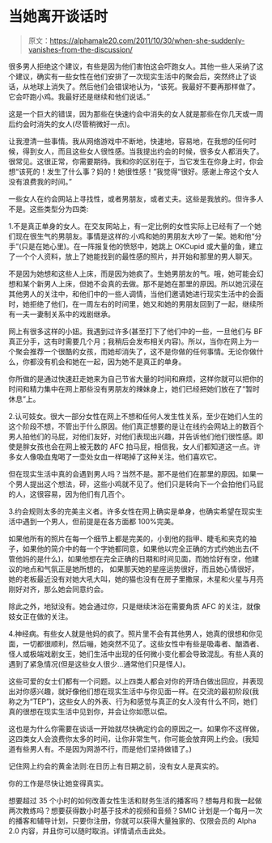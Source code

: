 # 当她离开谈话时

> 原文：<https://alphamale20.com/2011/10/30/when-she-suddenly-vanishes-from-the-discussion/>

很多男人拒绝这个建议，有些是因为他们害怕这会吓跑女人。其他一些人采纳了这个建议，确实有一些女性在他们安排了一次现实生活中的聚会后，突然终止了谈话，从地球上消失了。然后他们会错误地认为，“该死。我最好不要再那样做了。它会吓跑小鸡。我最好还是继续和他们说话。”

这是一个巨大的错误，因为那些在快速约会中消失的女人就是那些在你几天或一周后约会时消失的女人(尽管稍微好一点)。

让我澄清一些事情。我从网络游戏中不断地，快速地，容易地，在我想的任何时候，得到女人，而且这些女人很性感。当我提出约会的时候，很多女人都消失了。很常见。这很正常，你需要期待。我和你的区别在于，当它发生在你身上时，你会想“该死的！发生了什么事？妈的！她很性感！”我觉得“很好。感谢上帝这个女人没有浪费我的时间。”

一些女人在约会网站上寻找性，或者男朋友，或者丈夫。这些是我放的。但许多人不是。这些类型分为四类:

1.不是真正单身的女人。在交友网站上，有一定比例的女性实际上已经有了一个她们现在很生气的男朋友。事情是这样的:小鸡和她的男朋友大吵了一架。她和他“分手”(只是在她心里)。在一阵报复他的愤怒中，她跳上 OKCupid 或大量的鱼，建立了一个个人资料，放上了她能找到的最性感的照片，并开始和那里的男人聊天。

不是因为她想和这些人上床，而是因为她疯了。生她男朋友的气。哦，她可能会幻想和某个新男人上床，但她不会真的去做。那不是她在那里的原因。所以她沉浸在其他男人的关注中，和他们中的一些人调情，当他们邀请她进行现实生活中的会面时，她拒绝了他们，在一周左右的时间里，她又和她的男朋友回到了一起，继续所有一夫一妻制关系中的戏剧继承。

网上有很多这样的小妞。我遇到过许多(甚至打下了他们中的一些，一旦他们与 BF 真正分手，这有时需要几个月；我稍后会发布相关内容)。所以，当你在网上为一个聚会推荐一个很酷的女孩，而她却消失了，这不是你做的任何事情。无论你做什么，你都没有机会和她在一起，因为她不是真正的单身。

你所做的是通过快速赶走她来为自己节省大量的时间和麻烦，这样你就可以把你的时间和精力集中在网上那些没有男朋友的辣妹身上，她们已经把她们放在了“暂时休息”上。

2.认可妓女。很大一部分女性在网上不想和任何人发生性关系，至少在她们人生的这个阶段不想，不管出于什么原因。他们真正想要的是让在线约会网站上的数百个男人拍他们的马屁，对他们友好，对他们表现出兴趣，并告诉他们他们很性感。即使是胖女孩也会在网上被无数的 AFC 拍马屁，相信我，女人们都知道这一点。许多女人像吸血鬼喝了一壶处女血一样喝掉了这种关注。他们喜欢它。

但在现实生活中真的会遇到男人吗？当然不是。那不是他们在那里的原因。如果一个男人提出这个想法，砰，这些小鸡就不见了。他们只是转向下一个会拍他们马屁的人，这很容易，因为他们有几百个。

3.约会规则太多的完美主义者。许多女性在网上确实是单身，也确实希望在现实生活中遇到一个男人，但前提是在各方面都 100%完美。

如果他所有的照片在每一个细节上都是完美的，小到他的指甲、睫毛和夹克的袖子，如果他的简介中的每一个字她都同意，如果他以完全正确的方式约她出去(不管他妈的是什么)，如果他想在完全正确的日期和时间见面，而她恰好有空，他建议的地点和气氛正是她所想的， 如果那天她的星座运势很好，而且她心情很好，她的老板最近没有对她大吼大叫，她的猫也没有在房子里撒尿，木星和火星与月亮刚好对齐，那么她会同意约会。

除此之外，地狱没有。她会通过你，只是继续沐浴在需要角质 AFC 的关注，就像妓女正在做的关注。

4.神经病。有些女人就是他妈的疯了。照片里不会有其他男人，她真的很想和你见面，一切都很顺利，然后嘣，她突然不见了。这些女性中有些是吸毒者、酗酒者、怪人或极端戏剧女王，她们生活中出现的任何微小变化都会导致混乱。有些人真的遇到了紧急情况(但是这些女人很少...通常他们只是怪人)。

这些可爱的女士们都有一个问题。以上四类人都会对你的开场白做出回应，并表现出对你感兴趣，就好像他们想在现实生活中与你见面一样。在交流的最初阶段(我称之为“TEP”)，这些女人的外表、行为和感觉与真正的女人没有什么不同，她们真的很想在现实生活中见到你，并会让你如愿以偿。

这也是为什么你需要在谈话一开始就尽快确定约会的原因之一。如果你不这样做，这四类女人会浪费你太多的时间，让你非常生气，你可能会放弃网上约会。(我知道有些男人有。不是因为网游不行，而是他们坚持做错了。)

记住网上约会的黄金法则:在日历上有日期之前，没有女人是真实的。

你的工作是尽快让她变得真实。

想要超过 35 个小时的如何改善女性生活和财务生活的播客吗？想每月和我一起做两次教练吗？想要获得数小时基于技术的视频和音频？SMIC 计划是一个每月一次的播客和辅导计划，只要你注册，你就可以获得大量独家的、仅限会员的 Alpha 2.0 内容，并且你可以随时取消。详情请点击此处。